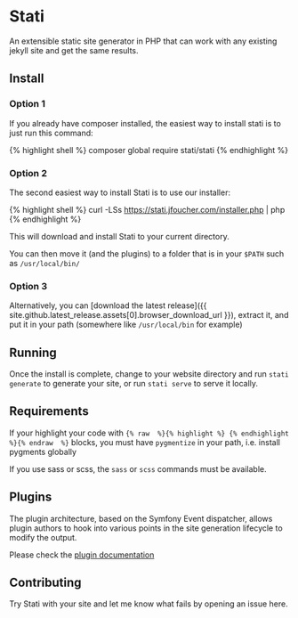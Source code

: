 
# Stati

An extensible static site generator in PHP that can work with any existing jekyll site and get the same results.


## Install

### Option 1

If you already have composer installed, the easiest way to install stati is to just run this command: 

{% highlight shell %}
composer global require stati/stati
{% endhighlight %}

### Option 2

The second easiest way to install Stati is to use our installer:

{% highlight shell %}
curl -LSs https://stati.jfoucher.com/installer.php | php
{% endhighlight %}

This will download and install Stati to your current directory.

You can then move it (and the plugins) to a folder that is in your `$PATH` such as `/usr/local/bin/`

### Option 3

Alternatively, you can [download the latest release]({{ site.github.latest_release.assets[0].browser_download_url }}), extract it, and put it in your path (somewhere like `/usr/local/bin` for example)

## Running

Once the install is complete, change to your website directory and run `stati generate` to generate your site, or run `stati serve` to serve it locally.

## Requirements

If your highlight your code with `{% raw  %}{% highlight %} {% endhighlight %}{% endraw  %}` blocks, you must have `pygmentize` in your path, i.e. install pygments globally

If you use sass or scss, the `sass` or `scss` commands must be available.

## Plugins

The plugin architecture, based on the Symfony Event dispatcher, allows plugin authors to hook into various points in the site generation lifecycle to modify the output.

Please check the [plugin documentation](plugins.md)

## Contributing

Try Stati with your site and let me know what fails by opening an issue here.